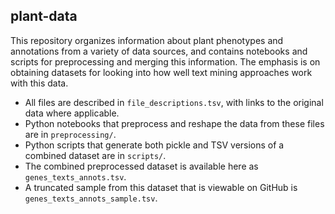 ## plant-data

This repository organizes information about plant phenotypes and annotations from a variety of data sources, and contains notebooks and scripts for preprocessing and merging this information. The emphasis is on obtaining datasets for looking into how well text mining approaches work with this data.

* All files are described in `file_descriptions.tsv`, with links to the original data where applicable.
* Python notebooks that preprocess and reshape the data from these files are in `preprocessing/`.
* Python scripts that generate both pickle and TSV versions of a combined dataset are in `scripts/`.
* The combined preprocessed dataset is available here as `genes_texts_annots.tsv`.
* A truncated sample from this dataset that is viewable on GitHub is `genes_texts_annots_sample.tsv`.

